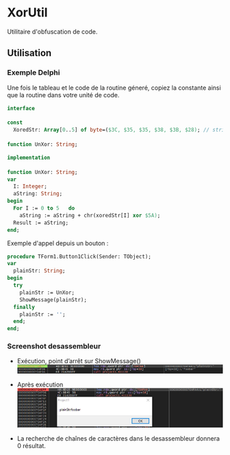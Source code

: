 # XorUtil
Utilitaire d'obfuscation de code.


## Utilisation

### Exemple Delphi

Une fois le tableau et le code de la routine géneré, copiez la constante ainsi que la routine dans votre unité de code.

```Pascal
interface

const
  XoredStr: Array[0..5] of byte=($3C, $35, $35, $38, $3B, $28); // string: foobar
  
function UnXor: String;
```

```Pascal
implementation

function UnXor: String;
var
  I: Integer;
  aString: String;
begin
  For I := 0 to 5   do
    aString := aString + chr(xoredStr[I] xor $5A);
  Result := aString;
end;

```

Exemple d'appel depuis un bouton :

```Pascal
procedure TForm1.Button1Click(Sender: TObject);
var
  plainStr: String;
begin
  try
    plainStr := UnXor;
    ShowMessage(plainStr);
  finally
    plainStr := '';
  end;
end;
```

### Screenshot desassembleur

- Exécution, point d’arrêt sur ShowMessage()
![execution.png](Doc/execution.png)

- Après exécution
![after-fill.png](Doc/after-fill.png)

- La recherche de chaînes de caractères dans le desassembleur donnera 0 résultat.